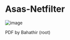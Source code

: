 # Asas-Netfilter

![image](https://github.com/9M2PJU/Asas-Netfilter/assets/991353/9d669c02-6c6a-4333-b567-d785b4755bea)

PDF by Bahathir (root)
